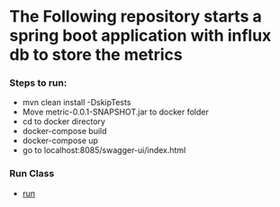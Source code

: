 # The Following repository starts a spring boot application with influx db to store the metrics 

### Steps to run:

* mvn clean install -DskipTests
* Move metric-0.0.1-SNAPSHOT.jar to docker folder 
* cd to docker directory
* docker-compose build
* docker-compose up
* go to localhost:8085/swagger-ui/index.html

### Run Class

* [run](src/main/java/com/example/experiment/metric/runner/MetricExperimentApplication.java)
